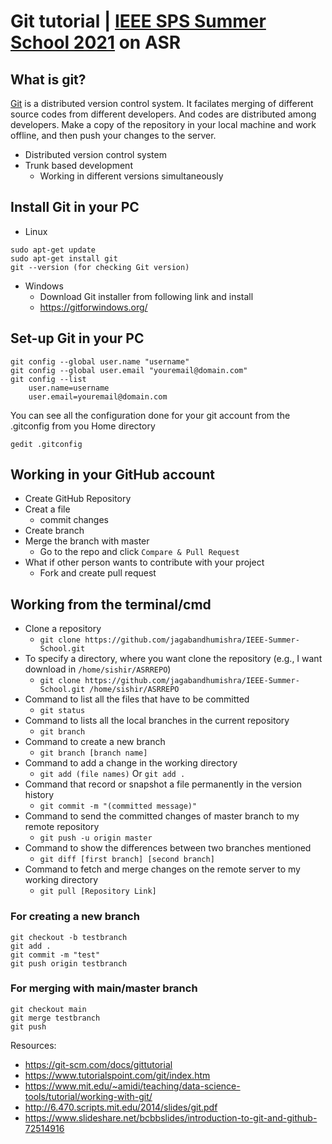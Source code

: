 # Git tutorial | [IEEE SPS Summer School 2021](https://sites.google.com/iitdh.ac.in/vssasr2021) on ASR

## What is git?

[Git](https://git-scm.com/) is a distributed version control system. It facilates merging of different source codes from different developers. And codes are distributed among developers. Make a copy of the repository in your local machine and work offline, and then push your changes to the server. 

- Distributed version control system
- Trunk based development
  - Working in different versions simultaneously

## Install Git in your PC
- Linux
```shell
sudo apt-get update
sudo apt-get install git
git --version (for checking Git version)
```
- Windows
  - Download Git installer from following link and install
  - https://gitforwindows.org/

## Set-up Git in your PC
```shell
git config --global user.name "username" 
git config --global user.email "youremail@domain.com" 
git config --list
	user.name=username
	user.email=youremail@domain.com
```
You can see all the configuration done for your git account from the .gitconfig from you Home directory
```shell
gedit .gitconfig
```

## Working in your GitHub account
- Create GitHub Repository
- Creat a file
  - commit changes
- Create branch
- Merge the branch with master
  - Go to the repo and click ```Compare & Pull Request```
- What if other person wants to contribute with your project
  - Fork and create pull request

## Working from the terminal/cmd
- Clone a repository
  - ```git clone https://github.com/jagabandhumishra/IEEE-Summer-School.git```
- To specify a directory, where you want clone the repository (e.g., I want download in ```/home/sishir/ASRREPO```)
  - ```git clone https://github.com/jagabandhumishra/IEEE-Summer-School.git /home/sishir/ASRREPO```
- Command to list all the files that have to be committed
  - ```git status```
- Command to lists all the local branches in the current repository
  - ```git branch``` 
- Command to create a new branch
  - ```git branch [branch name]```
- Command to add a change in the working directory
  - ```git add (file names)``` Or ```git add .```
- Command that record or snapshot a file permanently in the version history
  - ```git commit -m "(committed message)"```
- Command to send the committed changes of master branch to my remote repository
  - ```git push -u origin master ```
- Command to show the differences between two branches mentioned
  - ```git diff [first branch] [second branch]```
- Command to fetch and merge changes on the remote server to my working directory
  - ```git pull [Repository Link] ```

### For creating a new branch
```shell
git checkout -b testbranch
git add .
git commit -m "test"
git push origin testbranch
```
### For merging with main/master branch
```shell
git checkout main
git merge testbranch
git push
```
Resources:
- https://git-scm.com/docs/gittutorial
- https://www.tutorialspoint.com/git/index.htm
- https://www.mit.edu/~amidi/teaching/data-science-tools/tutorial/working-with-git/
- http://6.470.scripts.mit.edu/2014/slides/git.pdf
- https://www.slideshare.net/bcbbslides/introduction-to-git-and-github-72514916
